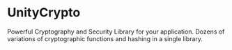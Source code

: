 # UnityCrypto
Powerful Cryptography and Security Library for your application. Dozens of variations of cryptographic functions and hashing in a single library.
